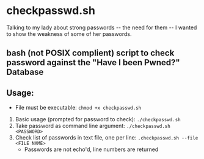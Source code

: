 # checkpasswd.sh
Talking to my lady about strong passwords -- the need for them -- I wanted to show the weakness of some of her passwords.
## bash (not POSIX complient) script to check password against the "Have I been Pwned?" Database

## Usage: 
 + File must be executable: `chmod +x checkpasswd.sh`
 1. Basic usage (prompted for password to check): `./checkpasswd.sh`
 2. Take password as command line argument: `./checkpasswd.sh <PASSWORD>`
 3. Check list of passwords in text file, one per line: `.checkpasswd.sh --file <FILE NAME>`
    + Passwords are not echo'd, line numbers are returned
